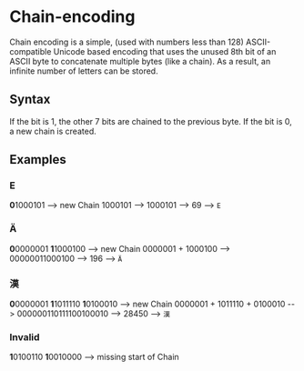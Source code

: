 # Chain-encoding
Chain encoding is a simple, (used with numbers less than 128) ASCII-compatible Unicode based encoding that uses the unused 8th bit of an ASCII byte to concatenate multiple bytes (like a chain).
As a result, an infinite number of letters can be stored.

## Syntax
If the bit is 1, the other 7 bits are chained to the previous byte.
If the bit is 0, a new chain is created.

## Examples
### E
**0**1000101 --> new Chain 1000101 --> 1000101 --> 69 --> `E`

### Ä
**0**0000001 **1**1000100 --> new Chain 0000001 + 1000100 --> 00000011000100 --> 196 --> `Ä`

### 漢
**0**0000001 **1**1011110 **1**0100010 --> new Chain 0000001 + 1011110 + 0100010 --> 000000110111100100010 --> 28450 --> `漢`

### Invalid

**1**0100110 **1**0010000 --> missing start of Chain
